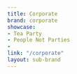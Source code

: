 ```yaml
---
title: Corporate
brand: corporate
showcase:
- Tea Party
- People Not Parties
- 
link: "/corporate"
layout: sub-brand
---
```


